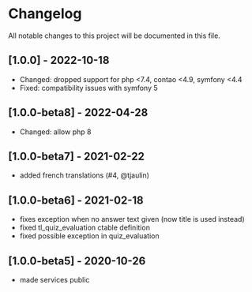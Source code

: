 # Changelog
All notable changes to this project will be documented in this file.

## [1.0.0] - 2022-10-18
- Changed: dropped support for php <7.4, contao <4.9, symfony <4.4
- Fixed: compatibility issues with symfony 5

## [1.0.0-beta8] - 2022-04-28
- Changed: allow php 8

## [1.0.0-beta7] - 2021-02-22
- added french translations (#4, @tjaulin)

## [1.0.0-beta6] - 2021-02-18
- fixes exception when no answer text given (now title is used instead)
- fixed tl_quiz_evaluation ctable definition
- fixed possible exception in quiz_evaluation

## [1.0.0-beta5] - 2020-10-26
- made services public
